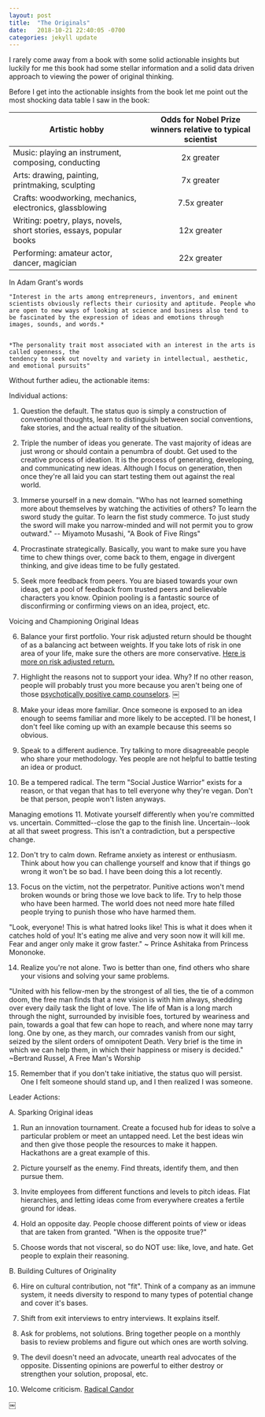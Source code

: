 ```yaml
---
layout: post
title:  "The Originals"
date:   2018-10-21 22:40:05 -0700
categories: jekyll update
---
```


I rarely come away from a book with some solid actionable insights but luckily for me
this book had some stellar information and a solid data driven approach to viewing
the power of original thinking.

Before I get into the actionable insights from the book let me point out the most
shocking data table I saw in the book:

| Artistic hobby        | Odds for Nobel Prize winners relative to typical scientist   |
| ------------- |:-------------:|
| Music: playing an instrument, composing, conducting     | 2x greater |
| Arts: drawing, painting, printmaking, sculpting      | 7x greater|  
| Crafts: woodworking, mechanics, electronics, glassblowing  |  7.5x greater |
| Writing: poetry, plays, novels, short stories,  essays, popular books  |  12x greater      |
| Performing: amateur actor, dancer, magician  |  22x greater      |

In Adam Grant's words

	"Interest in the arts among entrepreneurs, inventors, and eminent
	scientists obviously reflects their curiosity and aptitude. People who are open to new ways of looking at science and business also tend to be fascinated by the expression of ideas and emotions through
	images, sounds, and words.*


	*The personality trait most associated with an interest in the arts is called openness, the
	tendency to seek out novelty and variety in intellectual, aesthetic, and emotional pursuits"


Without further adieu, the actionable items:

Individual actions:

1. Question the default. The status quo is simply a construction of conventional thoughts, learn to distinguish between social conventions, fake stories, and the actual reality of the situation.


2. Triple the number of ideas you generate. The vast majority of ideas are just wrong or should contain a penumbra of doubt. Get used to the creative process of ideation. It is the process of generating, developing, and communicating new ideas. Although I focus on generation, then once they're all laid you can start testing them out against the real world.

3. Immerse yourself in a new domain. "Who has not learned something more about themselves by watching the activities of others? To learn the sword study the guitar. To learn the fist study commerce. To just study the sword will make you narrow-minded and will not permit you to grow outward." -- Miyamoto Musashi, "A Book of Five Rings"

4. Procrastinate strategically. Basically, you want to make sure you have time to chew things over, come back to them, engage in divergent thinking, and give ideas time to be fully gestated.

5. Seek more feedback from peers. You are biased towards your own ideas, get a pool of feedback from trusted peers and believable characters you know. Opinion pooling is a fantastic source of disconfirming or confirming views on an idea, project, etc.


Voicing and Championing Original Ideas

6. Balance your first portfolio. Your risk adjusted return should be thought of as a balancing act between weights. If you take lots of risk in one area of your life, make sure the others are more conservative. [Here is more on risk adjusted return.](https://www.investopedia.com/terms/r/riskadjustedreturn.asp)

7. Highlight the reasons not to support your idea. Why? If no other reason, people will probably trust you more because you aren't being one of those [psychotically positive camp counselors](https://www.youtube.com/watch?v=Us3JQh-m2FM&feature=youtu.be&t=79).
￼
8. Make your ideas more familiar. Once someone is exposed to an idea enough to seems familiar and more likely to be accepted. I'll be honest, I don't feel like coming up with an example because this seems so obvious.

9. Speak to a different audience. Try talking to more disagreeable people who share your methodology. Yes people are not helpful to battle testing an idea or product.

10. Be a tempered radical. The term "Social Justice Warrior" exists for a reason, or that vegan that has to tell everyone why they're vegan. Don't be that person, people won't listen anyways.

Managing emotions
11. Motivate yourself differently when you're committed vs. uncertain. Committed--close the gap to the finish line. Uncertain--look at all that sweet progress. This isn't a contradiction, but a perspective change.

12. Don't try to calm down. Reframe anxiety as interest or enthusiasm. Think about how you can challenge yourself and know that if things go wrong it won't be so bad. I have been doing this a lot recently.

13. Focus on the victim, not the perpetrator. Punitive actions won't mend broken wounds or bring those we love back to life. Try to help those who have been harmed. The world does not need more hate filled people trying to punish those who have harmed them.

"Look, everyone! This is what hatred looks like! This is what it does when it catches hold of you! It's eating me alive and very soon now it will kill me. Fear and anger only make it grow faster." ~ Prince Ashitaka from Princess Mononoke.

14. Realize you're not alone. Two is better than one, find others who share your visions and solving your same problems.

"United with his fellow-men by the strongest of all ties, the tie of a common doom, the free man finds that a new vision is with him always, shedding over every daily task the light of love. The life of Man is a long march through the night, surrounded by invisible foes, tortured by weariness and pain, towards a goal that few can hope to reach, and where none may tarry long. One by one, as they march, our comrades vanish from our sight, seized by the silent orders of omnipotent Death. Very brief is the time in which we can help them, in which their happiness or misery is decided." ~Bertrand Russel, A Free Man's Worship

15. Remember that if you don't take initiative, the status quo will persist. One I felt someone should stand up, and I then realized I was someone.

Leader Actions:

A. Sparking Original ideas

1. Run an innovation tournament. Create a focused hub for ideas to solve a particular problem or meet an untapped need. Let the best ideas win and then give those people the resources to make it happen. Hackathons are a great example of this.

2. Picture yourself as the enemy. Find threats, identify them, and then pursue them.

3. Invite employees from different functions and levels to pitch ideas. Flat hierarchies, and letting ideas come from everywhere creates a fertile ground for ideas.

4. Hold an opposite day. People choose different points of view or ideas that are taken from granted. "When is the opposite true?"

5. Choose words that not visceral, so do NOT use: like, love, and hate. Get people to explain their reasoning.

B. Building Cultures of Originality

6. Hire on cultural contribution, not "fit". Think of a company as an immune system, it needs diversity to respond to many types of potential change and cover it's bases.

7. Shift from exit interviews to entry interviews. It explains itself.

8. Ask for problems, not solutions. Bring together people on a monthly basis to review problems and figure out which ones are worth solving.

9. The devil doesn't need an advocate, unearth real advocates of the opposite. Dissenting opinions are powerful to either destroy or strengthen your solution, proposal, etc.

10. Welcome criticism. [Radical Candor](https://www.radicalcandor.com/)


￼
